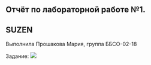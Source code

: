 ## Отчёт по лабораторной работе №1.
## SUZEN

Выполнила Прошакова Мария, группа ББСО-02-18

Задание: ![](https://github.com/bykvaadm/OS/tree/master/admin/lab1)
